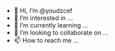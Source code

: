 - 👋 Hi, I’m @youdzcef
- 👀 I’m interested in ...
- 🌱 I’m currently learning ...
- 💞️ I’m looking to collaborate on ...
- 📫 How to reach me ...

<!---
youdzcef/youdzcef is a ✨ special ✨ repository because its `README.md` (this file) appears on your GitHub profile.
You can click the Preview link to take a look at your changes.
--->
